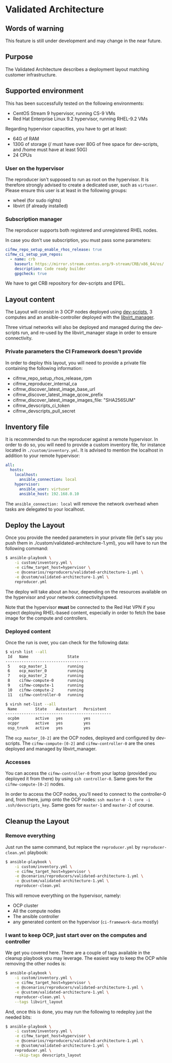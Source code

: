 # Validated Architecture
## Words of warning
This feature is still under development and may change in the near future.

## Purpose
The Validated Architecture describes a deployment layout matching customer infrastructure.

## Supported environment
This has been successfully tested on the following environments:

* CentOS Stream 9 hypervisor, running CS-9 VMs
* Red Hat Enterprise Linux 9.2 hypervisor, running RHEL-9.2 VMs

Regarding hypervisor capacities, you have to get at least:

* 64G of RAM
* 130G of storage (/ must have over 80G of free space for dev-scripts, and /home must have at least 50G)
* 24 CPUs

### User on the hypervisor
The reproducer isn't supposed to run as root on the hypervisor. It is therefore strongly advised to create
a dedicated user, such as `virtuser`. Please ensure this user is at least in the following groups:

* wheel (for sudo rights)
* libvirt (if already installed)

### Subscription manager
The reproducer supports both registered and unregistered RHEL nodes.

In case you don't use subscription, you must pass some parameters:
```YAML
cifmw_repo_setup_enable_rhos_release: true
cifmw_ci_setup_yum_repos:
  - name: crb
    baseurl: https://mirror.stream.centos.org/9-stream/CRB/x86_64/os/
    description: Code ready builder
    gpgcheck: true
```

We have to get CRB repository for dev-scripts and EPEL.

## Layout content
The Layout will consist in 3 OCP nodes deployed using
[dev-scripts](https://github.com/openshift-metal3/dev-scripts), 3 computes and an ansible-controller deployed
with the [libvirt_manager](../roles/libvirt_manager.md).

Three virtual networks will also be deployed and managed during the dev-scripts run, and re-used by the
libvirt_manager stage in order to ensure connectivity.

### Private parameters the CI Framework doesn't provide
In order to deploy this layout, you will need to provide a private file containing the following information:
* cifmw_repo_setup_rhos_release_rpm
* cifmw_reproducer_internal_ca
* cifmw_discover_latest_image_base_url
* cifmw_discover_latest_image_qcow_prefix
* cifmw_discover_latest_image_images_file: "SHA256SUM"
* cifmw_devscripts_ci_token
* cifmw_devscripts_pull_secret

## Inventory file
It is recommended to run the reproducer against a remote hypervisor. In order to do so, you will need to provide a custom
inventory file, for instance located in `./custom/inventory.yml`. It is advised to mention the localhost in addition to your
remote hypervisor:

```YAML
all:
  hosts:
    localhost:
      ansible_connection: local
    hypervisor:
      ansible_user: virtuser
      ansible_host: 192.168.0.10
```

The `ansible_connection: local` will remove the network overhead when tasks are delegated to your localhost.

## Deploy the Layout
Once you provide the needed parameters in your private file (let's say you push them in ./custom/validated-architecture-1.yml),
you will have to run the following command:

```Bash
$ ansible-playbook \
    -i custom/inventory.yml \
    -e cifmw_target_host=hypervisor \
    -e @scenarios/reproducers/validated-architecture-1.yml \
    -e @custom/validated-architecture-1.yml \
    reproducer.yml
```

The deploy will take about an hour, depending on the resources available on the hypervisor and your network
connectivity/speed.

Note that the hypervisor **must** be connected to the Red Hat VPN if you expect deploying RHEL-based content,
especially in order to fetch the base image for the compute and controllers.

### Deployed content
Once the run is over, you can check for the following data:

```Bash
$ virsh list --all
 Id   Name                 State
------------------------------------
 5    ocp_master_1         running
 6    ocp_master_0         running
 7    ocp_master_2         running
 8    cifmw-compute-0      running
 9    cifmw-compute-1      running
 10   cifmw-compute-2      running
 11   cifmw-controller-0   running

$ virsh net-list --all
 Name        State    Autostart   Persistent
----------------------------------------------
 ocpbm       active   yes         yes
 ocppr       active   yes         yes
 osp_trunk   active   yes         yes
```
The `ocp_master_[0-2]` are the OCP nodes, deployed and configured by dev-scripts. The `cifmw-compute-[0-2]` and `cifmw-controller-0`
are the ones deployed and managed by libvirt_manager.

### Accesses
You can access the `cifmw-controller-0` from your laptop (provided you deployed it from there) by using `ssh controller-0`. Same goes
for the `cifmw-compute-[0-2]` nodes.

In order to access the OCP nodes, you'll need to connect to the controller-0 and, from there, jump onto the OCP nodes:
`ssh master-0 -l core -i .ssh/devscripts_key`. Same goes for `master-1` and `master-2` of course.

## Cleanup the Layout
### Remove everything
Just run the same command, but replace the `reproducer.yml` by `reproducer-clean.yml` playbook:
```Bash
$ ansible-playbook \
    -i custom/inventory.yml \
    -e cifmw_target_host=hypervisor \
    -e @scenarios/reproducers/validated-architecture-1.yml \
    -e @custom/validated-architecture-1.yml \
    reproducer-clean.yml
```

This will remove everything on the hypervisor, namely:
* OCP cluster
* All the compute nodes
* The ansible controller
* any generated content on the hypervisor (`ci-framework-data` mostly)

### I want to keep OCP, just start over on the computes and controller
We get you covered here. There are a couple of tags available in the cleanup playbook you may leverage. The easiest way to keep the OCP while removing the other nodes is:
```Bash
$ ansible-playbook \
    -i custom/inventory.yml \
    -e cifmw_target_host=hypervisor \
    -e @scenarios/reproducers/validated-architecture-1.yml \
    -e @custom/validated-architecture-1.yml \
    reproducer-clean.yml \
    --tags libvirt_layout
```

And, once this is done, you may run the following to redeploy just the needed bits:
```Bash
$ ansible-playbook \
    -i custom/inventory.yml \
    -e cifmw_target_host=hypervisor \
    -e @scenarios/reproducers/validated-architecture-1.yml \
    -e @custom/validated-architecture-1.yml \
    reproducer.yml \
    --skip-tags devscripts_layout
```
